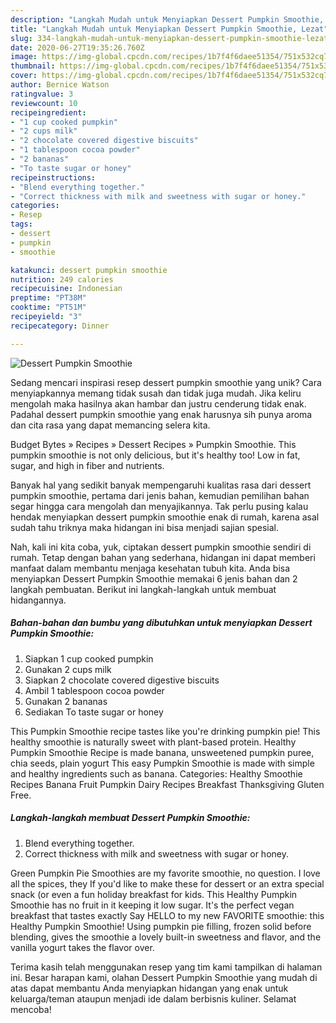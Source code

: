 ```yaml
---
description: "Langkah Mudah untuk Menyiapkan Dessert Pumpkin Smoothie, Lezat"
title: "Langkah Mudah untuk Menyiapkan Dessert Pumpkin Smoothie, Lezat"
slug: 334-langkah-mudah-untuk-menyiapkan-dessert-pumpkin-smoothie-lezat
date: 2020-06-27T19:35:26.760Z
image: https://img-global.cpcdn.com/recipes/1b7f4f6daee51354/751x532cq70/dessert-pumpkin-smoothie-recipe-main-photo.jpg
thumbnail: https://img-global.cpcdn.com/recipes/1b7f4f6daee51354/751x532cq70/dessert-pumpkin-smoothie-recipe-main-photo.jpg
cover: https://img-global.cpcdn.com/recipes/1b7f4f6daee51354/751x532cq70/dessert-pumpkin-smoothie-recipe-main-photo.jpg
author: Bernice Watson
ratingvalue: 3
reviewcount: 10
recipeingredient:
- "1 cup cooked pumpkin"
- "2 cups milk"
- "2 chocolate covered digestive biscuits"
- "1 tablespoon cocoa powder"
- "2 bananas"
- "To taste sugar or honey"
recipeinstructions:
- "Blend everything together."
- "Correct thickness with milk and sweetness with sugar or honey."
categories:
- Resep
tags:
- dessert
- pumpkin
- smoothie

katakunci: dessert pumpkin smoothie 
nutrition: 249 calories
recipecuisine: Indonesian
preptime: "PT38M"
cooktime: "PT51M"
recipeyield: "3"
recipecategory: Dinner

---
```



![Dessert Pumpkin Smoothie](https://img-global.cpcdn.com/recipes/1b7f4f6daee51354/751x532cq70/dessert-pumpkin-smoothie-recipe-main-photo.jpg)

Sedang mencari inspirasi resep dessert pumpkin smoothie yang unik? Cara menyiapkannya memang tidak susah dan tidak juga mudah. Jika keliru mengolah maka hasilnya akan hambar dan justru cenderung tidak enak. Padahal dessert pumpkin smoothie yang enak harusnya sih punya aroma dan cita rasa yang dapat memancing selera kita.

Budget Bytes » Recipes » Dessert Recipes » Pumpkin Smoothie. This pumpkin smoothie is not only delicious, but it&#39;s healthy too! Low in fat, sugar, and high in fiber and nutrients.

Banyak hal yang sedikit banyak mempengaruhi kualitas rasa dari dessert pumpkin smoothie, pertama dari jenis bahan, kemudian pemilihan bahan segar hingga cara mengolah dan menyajikannya. Tak perlu pusing kalau hendak menyiapkan dessert pumpkin smoothie enak di rumah, karena asal sudah tahu triknya maka hidangan ini bisa menjadi sajian spesial.


Nah, kali ini kita coba, yuk, ciptakan dessert pumpkin smoothie sendiri di rumah. Tetap dengan bahan yang sederhana, hidangan ini dapat memberi manfaat dalam membantu menjaga kesehatan tubuh kita. Anda bisa menyiapkan Dessert Pumpkin Smoothie memakai 6 jenis bahan dan 2 langkah pembuatan. Berikut ini langkah-langkah untuk membuat hidangannya.

<!--inarticleads1-->

##### Bahan-bahan dan bumbu yang dibutuhkan untuk menyiapkan Dessert Pumpkin Smoothie:

1. Siapkan 1 cup cooked pumpkin
1. Gunakan 2 cups milk
1. Siapkan 2 chocolate covered digestive biscuits
1. Ambil 1 tablespoon cocoa powder
1. Gunakan 2 bananas
1. Sediakan To taste sugar or honey


This Pumpkin Smoothie recipe tastes like you&#39;re drinking pumpkin pie! This healthy smoothie is naturally sweet with plant-based protein. Healthy Pumpkin Smoothie Recipe is made banana, unsweetened pumpkin puree, chia seeds, plain yogurt This easy Pumpkin Smoothie is made with simple and healthy ingredients such as banana. Categories: Healthy Smoothie Recipes Banana Fruit Pumpkin Dairy Recipes Breakfast Thanksgiving Gluten Free. 

<!--inarticleads2-->

##### Langkah-langkah membuat Dessert Pumpkin Smoothie:

1. Blend everything together.
1. Correct thickness with milk and sweetness with sugar or honey.


Green Pumpkin Pie Smoothies are my favorite smoothie, no question. I love all the spices, they If you&#39;d like to make these for dessert or an extra special snack (or even a fun holiday breakfast for kids. This Healthy Pumpkin Smoothie has no fruit in it keeping it low sugar. It&#39;s the perfect vegan breakfast that tastes exactly Say HELLO to my new FAVORITE smoothie: this Healthy Pumpkin Smoothie! Using pumpkin pie filling, frozen solid before blending, gives the smoothie a lovely built-in sweetness and flavor, and the vanilla yogurt takes the flavor over. 

Terima kasih telah menggunakan resep yang tim kami tampilkan di halaman ini. Besar harapan kami, olahan Dessert Pumpkin Smoothie yang mudah di atas dapat membantu Anda menyiapkan hidangan yang enak untuk keluarga/teman ataupun menjadi ide dalam berbisnis kuliner. Selamat mencoba!
